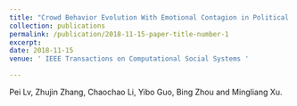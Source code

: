 ```yaml
---
title: "Crowd Behavior Evolution With Emotional Contagion in Political Rallies"
collection: publications
permalink: /publication/2018-11-15-paper-title-number-1
excerpt:
date: 2018-11-15
venue: ' IEEE Transactions on Computational Social Systems '

---
```


Pei Lv, Zhujin Zhang, Chaochao Li, Yibo Guo, Bing Zhou and Mingliang Xu.
